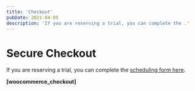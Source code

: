 ```yaml
---
title: 'Checkout'
pubDate: 2021-04-05
description: 'If you are reserving a trial, you can complete the .'
---
```


# Secure Checkout

If you are reserving a trial, you can complete the [scheduling form here](https://www.medlearnity.com/scheduling/).

**\[woocommerce_checkout\]**
